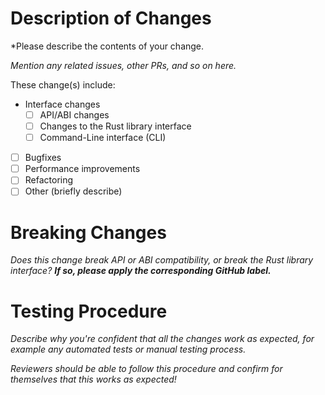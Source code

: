 # Description of Changes

*Please describe the contents of your change.

*Mention any related issues, other PRs, and so on here.*

These change(s) include:
- Interface changes
    - [ ] API/ABI changes
    - [ ] Changes to the Rust library interface
    - [ ] Command-Line interface (CLI)
- [ ] Bugfixes
- [ ] Performance improvements
- [ ] Refactoring
- [ ] Other (briefly describe)

# Breaking Changes

_Does this change break API or ABI compatibility, or break the Rust library
interface? **If so, please apply the corresponding GitHub label.**_

# Testing Procedure

*Describe why you're confident that all the changes work as expected, for
example any automated tests or manual testing process.*

*Reviewers should be able to follow this procedure and confirm for themselves
that this works as expected!*
